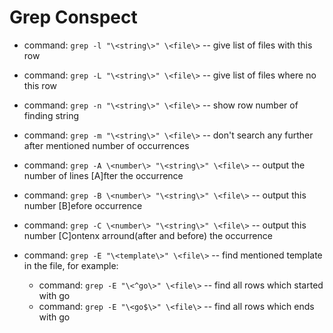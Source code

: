 # Grep Conspect

* command: ``` grep -l "\<string\>" \<file\> ``` -- give list of files with this row
* command: ``` grep -L "\<string\>" \<file\> ``` -- give list of files where no this row

* command: ``` grep -n "\<string\>" \<file\> ``` -- show row number of finding string
* command: ``` grep -m "\<string\>" \<file\> ``` -- don't search any further after mentioned number of occurrences

* command: ``` grep -A \<number\> "\<string\>" \<file\> ``` -- output the number of lines [A]fter the occurrence
* command: ``` grep -B \<number\> "\<string\>" \<file\> ``` -- output this number [B]efore occurrence
* command: ``` grep -C \<number\> "\<string\>" \<file\> ``` -- output this number [C]ontenx arround(after and before) the occurrence

* command: ``` grep -E "\<template\>" \<file\> ``` -- find mentioned template in the file, for example:
    - command: ``` grep -E "\<^go\>" \<file\> ``` -- find all rows which started with go
    - command: ``` grep -E "\<go$\>" \<file\> ``` -- find all rows which ends with go